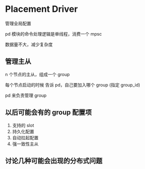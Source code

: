 # Placement Driver

管理全局配置

pd 模块的命令处理逻辑是单线程，消费一个 mpsc

数据量不大，减少复杂度

## 管理主从

n 个节点的主从，组成一个 group

每个节点启动的时候 告诉 pd，自己要加入哪个 group (指定 group_id)

pd 来负责管理 group

## 以后可能会有的 group 配置项

1. 支持的 slot
1. 持久化配置
1. 自动拉起配置
1. 强一致性主从

## 讨论几种可能会出现的分布式问题
